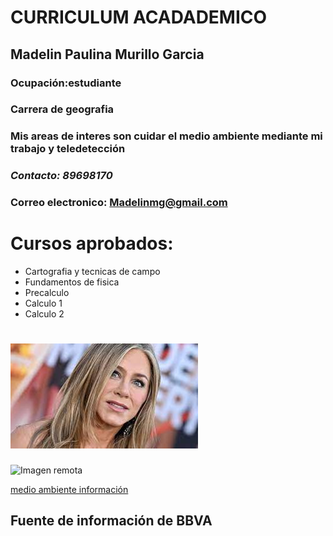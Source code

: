 # **CURRICULUM ACADADEMICO**
## Madelin Paulina Murillo Garcia
### Ocupación:estudiante 
### Carrera de geografia
### Mis areas de interes son cuidar el medio ambiente mediante mi trabajo y teledetección
### _Contacto: 89698170_
### Correo electronico: Madelinmg@gmail.com
# **Cursos aprobados:**
- Cartografia y tecnicas de campo
- Fundamentos de fisica
- Precalculo
- Calculo 1
- Calculo 2

# ![fotografias](Jennifer.jfif)

![Imagen remota](https://encrypted-tbn0.gstatic.com/images?q=tbn:ANd9GcQLgW8Iw5rXFvhkw3-IW8S5FpB-Kd8v1YGAiQ&usqp=CAU)

[medio ambiente información](https://www.bbva.com/es/sostenibilidad/que-es-el-medioambiente-y-por-que-es-clave-para-la-vida/)


## Fuente de información de BBVA
